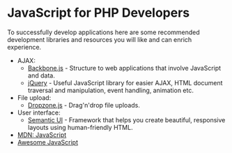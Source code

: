 # JavaScript for PHP Developers

To successfully develop applications here are some recommended development
libraries and resources you will like and can enrich experience.

* AJAX:
  * [Backbone.js](http://backbonejs.org/) - Structure to web applications that
    involve JavaScript and data.
  * [jQuery](http://jquery.com/) - Useful JavaScript library for easier AJAX,
    HTML document traversal and manipulation, event handling, animation etc.
* File upload:
  * [Dropzone.js](http://www.dropzonejs.com/) - Drag'n'drop file uploads.
* User interface:
  * [Semantic UI](http://semantic-ui.com/) - Framework that helps you create
    beautiful, responsive layouts using human-friendly HTML.
* [MDN: JavaScript](https://developer.mozilla.org/en-US/docs/Web/JavaScript/Reference)
* [Awesome JavaScript](https://github.com/sorrycc/awesome-javascript)

